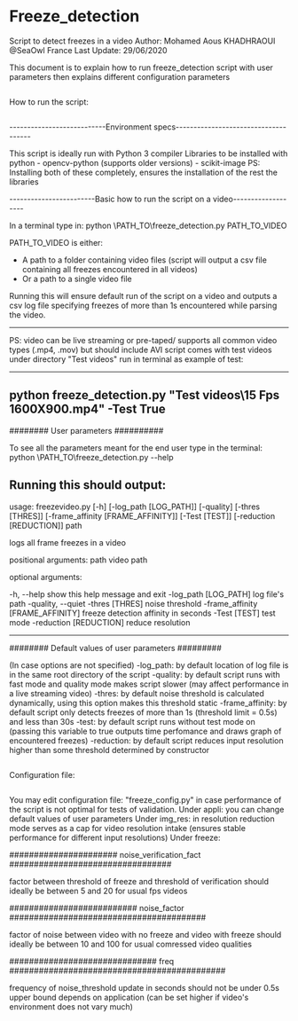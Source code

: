 # Freeze_detection
Script to detect freezes in a video
Author: Mohamed Aous KHADHRAOUI @SeaOwl France
Last Update: 29/06/2020

This document is to explain how to run freeze_detection script with user
parameters then explains different configuration parameters

~~~~~~~~~~~~~~~~~~~~~~~~~~~~~~~~~~~~~~~~~~~~~~~~~~~~~~~~~~~~~~~~~~~~~~~~~~~~~~~~~
~~~~~~~~~~~~~~~~~~~~~~~~~~~~~~~~~~~~~~~~~~~~~~~~~~~~~~~~~~~~~~~~~~~~~~~~~~~~~~~~~
How to run the script:
~~~~~~~~~~~~~~~~~~~~~~~~~~~~~~~~~~~~~~~~~~~~~~~~~~~~~~~~~~~~~~~~~~~~~~~~~~~~~~~~~
~~~~~~~~~~~~~~~~~~~~~~~~~~~~~~~~~~~~~~~~~~~~~~~~~~~~~~~~~~~~~~~~~~~~~~~~~~~~~~~~~

---------------------------Environment specs-------------------------------------

This script is ideally run with Python 3 compiler
Libraries to be installed with python
	- opencv-python (supports older versions)
	- scikit-image
PS: Installing both of these completely, ensures the installation of the rest 
the libraries

------------------------Basic how to run the script on a video-------------------

In a terminal type in:
python \PATH_TO\freeze_detection.py PATH_TO_VIDEO

PATH_TO_VIDEO is either:
- A path to a folder containing video files (script
will output a csv file containing all freezes encountered in all videos)
- Or a path to a single video file



Running this will ensure default run of the script on a video and outputs a csv
log file specifying freezes of more than 1s encountered while parsing the video.

---------------------------------------------------------------------------------

PS: video can be live streaming or pre-taped/ supports all common video types
(.mp4, .mov) but should include AVI
   script comes with test videos under directory "Test videos"
run in terminal as example of test:

---------------------------------------------------------------------------------
python freeze_detection.py "Test videos\15 Fps 1600X900.mp4" -Test True
---------------------------------------------------------------------------------


######## User parameters ##########

To see all the parameters meant for the end user type in the terminal:
python \PATH_TO\freeze_detection.py --help

Running this should output:
---------------------------------------------------------------------------------

usage: freezevideo.py [-h] [-log_path [LOG_PATH]] [-quality] [-thres [THRES]]
		      [-frame_affinity [FRAME_AFFINITY]]
                      [-Test [TEST]] [-reduction [REDUCTION]]
                      path

logs all frame freezes in a video

positional arguments:
  path                  video path

optional arguments:

  -h, --help            show this help message and exit
  -log_path [LOG_PATH]  log file's path
  -quality, --quiet
  -thres [THRES]        noise threshold
  -frame_affinity [FRAME_AFFINITY]
                        freeze detection affinity in seconds
  -Test [TEST]          test mode
  -reduction [REDUCTION]
                        reduce resolution
			
--------------------------------------------------------------------------------

######## Default values of user parameters #########

(In case options are not specified)
-log_path: by default location of log file is in the same root directory of the
		script
-quality: by default script runs with fast mode and quality mode makes script
		slower (may affect performance in a live streaming video)
-thres: by default noise threshold is calculated dynamically, using this option
	makes this threshold static
-frame_affinity: by default script only detects freezes of more than 1s (threshold
	limit = 0.5s) and less than 30s
-test: by default script runs without test mode on (passing this variable to true
	outputs time perfomance and draws graph of encountered freezes)
-reduction: by default script reduces input resolution higher than some
	threshold determined by constructor

~~~~~~~~~~~~~~~~~~~~~~~~~~~~~~~~~~~~~~~~~~~~~~~~~~~~~~~~~~~~~~~~~~~~~~~~~~~~~~~~~
~~~~~~~~~~~~~~~~~~~~~~~~~~~~~~~~~~~~~~~~~~~~~~~~~~~~~~~~~~~~~~~~~~~~~~~~~~~~~~~~~
Configuration file:
~~~~~~~~~~~~~~~~~~~~~~~~~~~~~~~~~~~~~~~~~~~~~~~~~~~~~~~~~~~~~~~~~~~~~~~~~~~~~~~~~
~~~~~~~~~~~~~~~~~~~~~~~~~~~~~~~~~~~~~~~~~~~~~~~~~~~~~~~~~~~~~~~~~~~~~~~~~~~~~~~~~

You may edit configuration file: "freeze_config.py" in case performance of the 
script is not optimal for tests of validation.
Under appli:
	you can change default values of user parameters
Under img_res:
	in resolution reduction mode serves as a cap for video resolution intake
	(ensures stable performance for different input resolutions)
Under freeze:

###################### noise_verification_fact #################################

factor between threshold of freeze and threshold of verification
should ideally be between 5 and 20 for usual fps videos

########################## noise_factor ########################################

factor of noise between video with no freeze and video with freeze
should ideally be between 10 and 100 for usual comressed video qualities

############################## freq ############################################

frequency of noise_threshold update in seconds
should not be under 0.5s
upper bound depends on application (can be set higher if video's environment does
not vary much)
